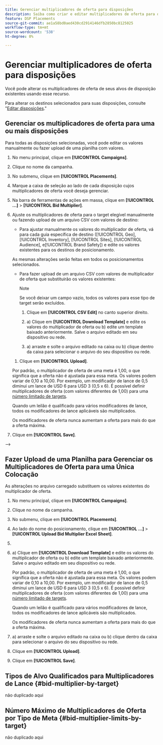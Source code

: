 ```yaml
---
title: Gerenciar multiplicadores de oferta para disposições
description: Saiba como criar e editar multiplicadores de oferta para destinos de posicionamento especificados.
feature: DSP Placements
source-git-commit: ae1a58bd0aed430cd2914146dfb2850bc8125025
workflow-type: tm+mt
source-wordcount: '538'
ht-degree: 0%

---
```


# Gerenciar multiplicadores de oferta para disposições


<!--

See if any of these procedures are implemented; may need to be edited and/or re-worded based on functionality/UI

-->

Você pode alterar os multiplicadores de oferta de seus alvos de disposição existentes usando esse recurso.

Para alterar os destinos selecionados para suas disposições, consulte &quot;[Editar disposições](/help/dsp/campaign-management/placements/placement-edit.md).&quot;

## Gerenciar os multiplicadores de oferta para uma ou mais disposições

Para todas as disposições selecionadas, você pode editar os valores manualmente ou fazer upload de uma planilha com valores.

1. No menu principal, clique em **[!UICONTROL Campaigns]**.

1. Clique no nome da campanha.

1. No submenu, clique em **[!UICONTROL Placements]**.

1. Marque a caixa de seleção ao lado de cada disposição cujos multiplicadores de oferta você deseja gerenciar.

1. Na barra de ferramentas de ações em massa, clique em **[!UICONTROL ...]** > **[!UICONTROL Bid Multiplier]**.

1. Ajuste os multiplicadores de oferta para o target elegível manualmente ou fazendo upload de um arquivo CSV com valores de destino:

   * Para ajustar manualmente os valores do multiplicador de oferta, vá para cada guia específica de destino ([!UICONTROL Geo], [!UICONTROL Inventory], [!UICONTROL Sites], [!UICONTROL Audience], e[!UICONTROL Brand Safety]) e edite os valores existentes para os destinos de posicionamento.

   As mesmas alterações serão feitas em todos os posicionamentos selecionados.

   * Para fazer upload de um arquivo CSV com valores de multiplicador de oferta que substituirão os valores existentes:

     >[!NOTE]
     >
     >Se você deixar um campo vazio, todos os valores para esse tipo de target serão excluídos.<!-- Verify and re-word if needed. I'm not sure if you'll be able to have multiple data rows (one per placement) or if there will be only one data row applicable for all. -->

      1. Clique em **[!UICONTROL CSV Edit]** no canto superior direito.

      1. a) Clique em **[!UICONTROL Download Template]** e edite os valores do multiplicador de oferta ou b) edite um template baixado anteriormente. Salve o arquivo editado em seu dispositivo ou rede.

      1. a) arraste e solte o arquivo editado na caixa ou b) clique dentro da caixa para selecionar o arquivo do seu dispositivo ou rede.

   1. Clique em **[!UICONTROL Upload]**.

   Por padrão, o multiplicador de oferta de uma meta é 1,00, o que significa que a oferta não é ajustada para essa meta. Os valores podem variar de 0,10 a 10,00. Por exemplo, um modificador de lance de 0,5 diminui um lance de USD 6 para USD 3 (0,5 x 6). É possível definir multiplicadores de oferta (com valores diferentes de 1,00) para uma [número limitado de targets](#bid-multiplier-limits-by-target).

   Quando um leilão é qualificado para vários modificadores de lance, todos os modificadores de lance aplicáveis são multiplicados.

   Os modificadores de oferta nunca aumentam a oferta para mais do que a oferta máxima.

1. Clique em **[!UICONTROL Save]**.

-->

## Fazer Upload de uma Planilha para Gerenciar os Multiplicadores de Oferta para uma Única Colocação<!-- Is this still going to exist independently, or will you just do this via the "Bid Multiplier" option in the main context menu for placements? If both options, then reword headings for distinction -->

As alterações no arquivo carregado substituem os valores existentes do multiplicador de oferta.<!-- what if you delete a row? -->

1. No menu principal, clique em **[!UICONTROL Campaigns]**.

1. Clique no nome da campanha.

1. No submenu, clique em **[!UICONTROL Placements]**.

1. Ao lado do nome do posicionamento, clique em  **[!UICONTROL ...]** > **[!UICONTROL Upload Bid Multiplier Excel Sheet]**.

1. 
   <!-- Verify the rest of these steps. -->

1. a) Clique em **[!UICONTROL Download Template]** e edite os valores do multiplicador de oferta ou b) edite um template baixado anteriormente. Salve o arquivo editado em seu dispositivo ou rede.

   Por padrão, o multiplicador de oferta de uma meta é 1,00, o que significa que a oferta não é ajustada para essa meta. Os valores podem variar de 0,10 a 10,00. Por exemplo, um modificador de lance de 0,5 diminui um lance de USD 6 para USD 3 (0,5 x 6). É possível definir multiplicadores de oferta (com valores diferentes de 1,00) para uma [número limitado de targets](#bid-multiplier-limits-by-target).

   Quando um leilão é qualificado para vários modificadores de lance, todos os modificadores de lance aplicáveis são multiplicados.

   Os modificadores de oferta nunca aumentam a oferta para mais do que a oferta máxima.

1. a) arraste e solte o arquivo editado na caixa ou b) clique dentro da caixa para selecionar o arquivo do seu dispositivo ou rede.

1. Clique em **[!UICONTROL Upload]**.

1. Clique em **[!UICONTROL Save]**.

## Tipos de Alvo Qualificados para Multiplicadores de Lance {#bid-multiplier-by-target}

não duplicado aqui

## Número Máximo de Multiplicadores de Oferta por Tipo de Meta {#bid-multiplier-limits-by-target}

não duplicado aqui

<!--

>[!MORELIKETHIS]
>
>* [About Placement Management](placement-about.md)
>* [Edit Placements](placement-edit.md)
>* [View the Change Log for a Placement](placement-change-log.md)
>* [Placement Settings](placement-settings.md)
 -->
